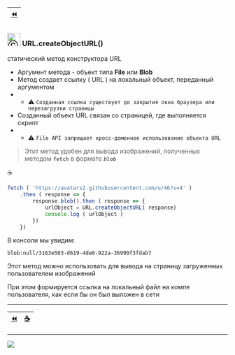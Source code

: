 [ico25]: https://raw.githubusercontent.com/garevna/a-level-js-lessons/master/ico/a-level-25.png
[hw-30]: https://raw.githubusercontent.com/garevna/a-level-js-lessons/master/ico/briefcase-30.png
[cap-30]: https://raw.githubusercontent.com/garevna/a-level-js-lessons/master/ico/coffee-30.png
[warn-25]: https://raw.githubusercontent.com/garevna/a-level-js-lessons/master/ico/warning-25.png

| [:rewind:](fetch) |
|-|

### <img src="https://avatars2.githubusercontent.com/u/19735284?s=40&v=4" width="30" title="Ⓒ Irina Fylyppova ( garevna ) 2019"/> URL.createObjectURL()

статический метод конструктора URL

* Аргумент метода - объект типа **File** или **Blob**
* Метод создает ссылку ( URL ) на локальный объект, переданный аргументом
* * :warning: `Созданная ссылка существует до закрытия окна браузера или перезагрузки страницы`
* Созданный объект URL связан со страницей, где выполняется скрипт
* * :warning: `File API запрещает кросс-доменное использование объекта URL`
> Этот метод удобен для вывода изображений, полученных методом **`fetch`**  в формате **_`blob`_**

:coffee:

```javascript
fetch ( 'https://avatars2.githubusercontent.com/u/46?v=4' )
    .then ( response => {
        response.blob().then ( response => {
    	    urlObject = URL.createObjectURL( response)
    	    console.log ( urlObject )
        })
    })
```
В консоли мы увидим:
```
blob:null/3163e503-d619-4de0-922a-36990f3fdab7
```
Этот метод можно использовать для вывода на страницу загруженных пользователем изображений

При этом формируется ссылка на локальный файл на компе пользователя, как если бы он был выложен в сети

***

| [:rewind:](fetch) | [:coffee:](https://codepen.io/garevna/pen/odZPbx) |
|-|-|

_________________________________________________________________________

![](https://github.com/garevna/js-course/raw/master/images/a-level-ico.png?raw=true)
